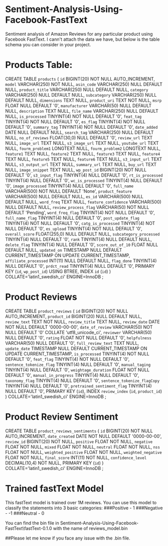 # Sentiment-Analysis-Using-Facebook-FastText
Sentiment analysis of Amazon Reviews for any particular product using Facebook FastText. I cann't attach the data we have, but below is the table schema you can consider in your project.


# Products Table:
CREATE TABLE `products` (
	`id` BIGINT(20) NOT NULL AUTO_INCREMENT,
	`model` VARCHAR(250) NOT NULL,
	`asin_code` VARCHAR(250) NULL DEFAULT NULL,
	`product_title` VARCHAR(250) NULL DEFAULT NULL,
	`category` VARCHAR(250) NULL DEFAULT NULL,
	`subcategory` VARCHAR(250) NULL DEFAULT NULL,
	`dimensions` TEXT NULL,
	`product_uri` TEXT NOT NULL,
	`msrp` FLOAT NULL DEFAULT '0',
	`manufacturer` VARCHAR(50) NULL DEFAULT NULL,
	`description` TEXT NULL,
	`file_name` VARCHAR(250) NULL DEFAULT NULL,
	`is_processed` TINYINT(4) NOT NULL DEFAULT '0',
	`feat_tag` TINYINT(4) NOT NULL DEFAULT '0',
	`es_flag` TINYINT(4) NOT NULL DEFAULT '0',
	`summary_tag` TINYINT(4) NOT NULL DEFAULT '0',
	`date_added` DATE NULL DEFAULT NULL,
	`search_tag` VARCHAR(250) NULL DEFAULT NULL,
	`no_of_reviews` FLOAT(30,0) NULL DEFAULT '0',
	`review_url` TEXT NULL,
	`image_url` TEXT NULL,
	`s3_image_url` TEXT NULL,
	`youtube_url` TEXT NULL,
	`fourm_problem1` LONGTEXT NULL,
	`fourm_problem2` LONGTEXT NULL,
	`feature1` TEXT NULL,
	`feature2` TEXT NULL,
	`feature3` TEXT NULL,
	`feature4` TEXT NULL,
	`feature5` TEXT NULL,
	`feature6` TEXT NULL,
	`s3_input_url` TEXT NULL,
	`s3_output_url` TEXT NULL,
	`summary_url` TEXT NULL,
	`buy_url` TEXT NULL,
	`image_snippet` TEXT NULL,
	`wp_post_id` BIGINT(20) NOT NULL DEFAULT '0',
	`s3_input_flag` TINYINT(4) NULL DEFAULT '0',
	`rt_is_processed` TINYINT(4) NULL DEFAULT '0',
	`wc_is_processed` TINYINT(4) NULL DEFAULT '0',
	`image_processed` TINYINT(4) NULL DEFAULT '0',
	`full_name` VARCHAR(500) NOT NULL DEFAULT 'None',
	`product_feature` VARCHAR(500) NULL DEFAULT NULL,
	`es_id` VARCHAR(500) NULL DEFAULT NULL,
	`word_freq` TEXT NULL,
	`feature_confidence` VARCHAR(500) NULL DEFAULT NULL,
	`review_process_flag` VARCHAR(50) NOT NULL DEFAULT 'Pending',
	`word_freq_flag` TINYINT(4) NOT NULL DEFAULT '0',
	`full_name_flag` TINYINT(4) NULL DEFAULT '0',
	`post_update_flag` TINYINT(4) NOT NULL DEFAULT '0',
	`catg_is_processed` TINYINT(4) NOT NULL DEFAULT '0',
	`es_upload` TINYINT(4) NOT NULL DEFAULT '0',
	`overall_score` FLOAT(255,0) NULL DEFAULT NULL,
	`subcategory_processed` TINYINT(4) NULL DEFAULT '0',
	`rank` TINYINT(4) NULL DEFAULT NULL,
	`delete_flag` TINYINT(4) NULL DEFAULT '0',
	`score_out_of_10` FLOAT NULL DEFAULT NULL,
	`updated_on` TIMESTAMP NULL DEFAULT CURRENT_TIMESTAMP ON UPDATE CURRENT_TIMESTAMP,
	`affiliate_processed` INT(11) NULL DEFAULT NULL,
	`flag_done` TINYINT(4) NULL DEFAULT '0',
	`prdct_read` TINYINT(4) NULL DEFAULT '0',
	PRIMARY KEY (`id`, `wp_post_id`) USING BTREE,
	INDEX `id` (`id`)
)
COLLATE='latin1_swedish_ci'
ENGINE=InnoDB
;

# Product Reviews
CREATE TABLE `product_reviews` (
	`id` BIGINT(20) NOT NULL AUTO_INCREMENT,
	`product_id` BIGINT(20) NULL DEFAULT NULL,
	`review_text` TEXT NOT NULL,
	`review_title` TEXT NULL,
	`review_date` DATE NOT NULL DEFAULT '0000-00-00',
	`date_of_review` VARCHAR(50) NOT NULL DEFAULT '0' COLLATE 'utf8_unicode_ci',
	`reviewer` VARCHAR(50) NULL DEFAULT '0',
	`rating` FLOAT NOT NULL DEFAULT '0',
	`helpfulness` VARCHAR(50) NULL DEFAULT '0',
	`full_review_text` TEXT NULL,
	`update_date` TIMESTAMP NULL DEFAULT CURRENT_TIMESTAMP ON UPDATE CURRENT_TIMESTAMP,
	`is_processed` TINYINT(4) NOT NULL DEFAULT '0',
	`feat_flag` TINYINT(4) NOT NULL DEFAULT '0',
	`sentence_tokenize_flag` TINYINT(4) NULL DEFAULT '0',
	`manual_taging` TINYINT(4) NULL DEFAULT '0',
	`weightage_duration` FLOAT NOT NULL DEFAULT '0',
	`manual_in_progress` TINYINT(4) NULL DEFAULT '0',
	`taxonomy_flag` TINYINT(4) NULL DEFAULT '0',
	`sentence_tokenize_flagCopy` TINYINT(4) NULL DEFAULT '0',
	`pretrained_sentiment_flag` TINYINT(4) NULL DEFAULT '0',
	PRIMARY KEY (`id`),
	INDEX `review_index` (`id`, `product_id`)
)
COLLATE='latin1_swedish_ci'
ENGINE=InnoDB
;

# Product Review Sentiment
CREATE TABLE `product_reviews_sentiments` (
	`id` BIGINT(20) NOT NULL AUTO_INCREMENT,
	`date_created` DATE NOT NULL DEFAULT '0000-00-00',
	`review_id` BIGINT(20) NOT NULL,
	`positive` FLOAT NOT NULL,
	`negative` FLOAT NOT NULL,
	`mixed` FLOAT NOT NULL,
	`neutral` FLOAT NOT NULL,
	`nss` FLOAT NOT NULL,
	`weighted_positive` FLOAT NOT NULL,
	`weighted_negative` FLOAT NOT NULL,
	`final_score` INT(11) NOT NULL,
	`confidence_level` DECIMAL(10,4) NOT NULL,
	PRIMARY KEY (`id`)
)
COLLATE='latin1_swedish_ci'
ENGINE=InnoDB
;

# Trained fastText Model
This fastText model is trained over 1M reviews. You can use this model to classify the statements into 3 basic categories:
###Positive - 1
###Negative - -1
###Neutral - 0

You can find the bin file in Sentiment-Analysis-Using-Facebook-FastText\fastText-0.1.0 with the name of reviews_model.bin

##Please let me know if you face any issue with the .bin file.
